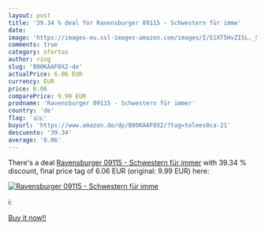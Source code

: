 ```yaml
---
layout: post
title: '39.34 % deal for Ravensburger 09115 - Schwestern für imme'
date: 
image: 'https://images-eu.ssl-images-amazon.com/images/I/51XT5HvZI5L._SL200_.jpg'
comments: true
category: ofertas
author: ring
slug: 'B00KAAF0X2-de'
actualPrice: 6.06 EUR
currency: EUR
price: 6.06
comparePrice: 9.99 EUR
prodname: 'Ravensburger 09115 - Schwestern für immer'
country: 'de'
flag: '🇩🇪'
buyurl: 'https://www.amazon.de/dp/B00KAAF0X2/?tag=tolees0ca-21'
descuento: '39.34'
average: '6.06'
---
```


There's a deal [Ravensburger 09115 - Schwestern für immer](https://www.amazon.de/dp/B00KAAF0X2/?tag=tolees0ca-21)  with  39.34 % discount, final price tag of  6.06 EUR (original: 9.99 EUR) here:

[![Ravensburger 09115 - Schwestern für imme](https://images-eu.ssl-images-amazon.com/images/I/51XT5HvZI5L._SL200_.jpg)](https://www.amazon.de/dp/B00KAAF0X2/?tag=tolees0ca-21)

ℹ️:


[Buy it now!!](https://www.amazon.de/dp/B00KAAF0X2/?tag=tolees0ca-21)
